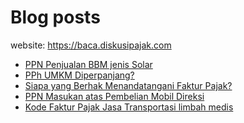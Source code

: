 # Blog posts

website: https://baca.diskusipajak.com

<!-- BLOG-POST-LIST:START -->
- [PPN Penjualan BBM jenis Solar](https://baca.diskusipajak.com/pp/)
- [PPh UMKM Diperpanjang?](https://baca.diskusipajak.com/pph-umkm-diperpanjang/)
- [Siapa yang Berhak Menandatangani Faktur Pajak?](https://baca.diskusipajak.com/siapa-yang-berhak-menandatangani-faktur-pajak-2/)
- [PPN Masukan atas Pembelian Mobil Direksi](https://baca.diskusipajak.com/ppn-masukan-atas-pembelian-mobil-direksi/)
- [Kode Faktur Pajak Jasa Transportasi limbah medis](https://baca.diskusipajak.com/kode-faktur-pajak-jasa-transportasi-limbah-medis/)
<!-- BLOG-POST-LIST:END -->

<!--
**kelaspajak/kelaspajak** is a ✨ _special_ ✨ repository because its `README.md` (this file) appears on your GitHub profile.

Here are some ideas to get you started:

- 🔭 I’m currently working on ...
- 🌱 I’m currently learning ...
- 👯 I’m looking to collaborate on ...
- 🤔 I’m looking for help with ...
- 💬 Ask me about ...
- 📫 How to reach me: ...
- 😄 Pronouns: ...
- ⚡ Fun fact: ...
-->
